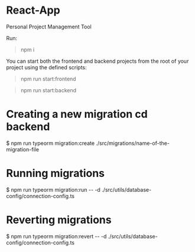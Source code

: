 # React-App
Personal Project Management Tool

Run:
>npm i

You can start both the frontend and backend projects from the root of your project using the defined scripts:

>npm run start:frontend

>npm run start:backend

# Creating a new migration cd backend
$ npm run typeorm migration:create ./src/migrations/name-of-the-migration-file

# Running migrations
$ npm run typeorm migration:run -- -d ./src/utils/database-config/connection-config.ts

# Reverting migrations
$ npm run typeorm migration:revert -- -d ./src/utils/database-config/connection-config.ts